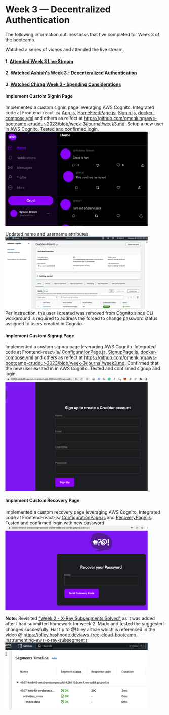 # Week 3 — Decentralized Authentication

The following information outlines tasks that I've completed for Week 3 of the bootcamp.

Watched a series of videos and attended the live stream.
#### 1. [Attended Week 3 Live Stream](#) 
#### 2. [Watched Ashish's Week 3 - Decenteralized Authentication](https://www.youtube.com/watch?v=tEJIeII66pY&list=PLBfufR7vyJJ7k25byhRXJldB5AiwgNnWv&index=39) 
#### 3. [Watched Chirag Week 3 - Spending Considerations](#) 

#### Implement Custom Signin Page
Implemented a custom signin page leveraging AWS Cognito. Integrated code at Frontend-react-js/ [App.js](https://github.com/kmb40/aws-bootcamp-cruddur-2023/blob/week-3/frontend-react-js/src/App.js), [HomeFeedPage.js](https://github.com/kmb40/aws-bootcamp-cruddur-2023/blob/week-3/frontend-react-js/src/pages/HomeFeedPage.js), [Signin.js](https://github.com/kmb40/aws-bootcamp-cruddur-2023/blob/week-3/frontend-react-js/src/pages/SigninPage.js), [docker-compose.yml](https://github.com/kmb40/aws-bootcamp-cruddur-2023/blob/week-3/docker-compose.yml) and others as relfect at https://github.com/omenking/aws-bootcamp-cruddur-2023/blob/week-3/journal/week3.md. Setup a new user in AWS Cognito. Tested and confirmed login.  
<img src="/assets/cruddur-signed-in.png" width="450">  

Updated name and username attributes.  
<img src="/assets/cruddur-user-pool-b.png" width="450">  
Per instruction, the user I created was removed from Cognito since CLI workaround is required to address the forced to change password status assigned to users created in Cognito.

#### Implement Custom Signup Page
Implemented a custom signup page leveraging AWS Cognito. Integrated code at Frontend-react-js/ [ConfigurationPage.js](https://github.com/kmb40/aws-bootcamp-cruddur-2023/blob/week-3/frontend-react-js/src/pages/ConfirmationPage.js), [SignupPage.js](https://github.com/kmb40/aws-bootcamp-cruddur-2023/blob/week-3/frontend-react-js/src/pages/SignupPage.js), [docker-compose.yml](https://github.com/kmb40/aws-bootcamp-cruddur-2023/blob/week-3/docker-compose.yml) and others as relfect at https://github.com/omenking/aws-bootcamp-cruddur-2023/blob/week-3/journal/week3.md. Confirmed that the new user exsited in in AWS Cognito. Tested and confirmed signup and login.  
<img src="/assets/signup-page.png" width="450">  

#### Implement Custom Recovery Page
Implemented a custom recovery page leveraging AWS Cognito. Integrated code at Frontend-react-js/ [ConfigurationPage.js](https://github.com/kmb40/aws-bootcamp-cruddur-2023/blob/week-3/frontend-react-js/src/pages/ConfirmationPage.js) and [RecoveryPage.js](https://github.com/kmb40/aws-bootcamp-cruddur-2023/blob/week-3/frontend-react-js/src/pages/RecoverPage.js). Tested and confirmed login with new password.  
<img src="/assets/recover-page.png" width="450">  

**Note:** Revisited ["Week 2 - X-Ray Subsegments Solved"](https://www.youtube.com/watch?v=4SGTW0Db5y0&list=PLBfufR7vyJJ7k25byhRXJldB5AiwgNnWv&index=38) as it was added after I had submitted homework for week 2. Made and tested the suggested changes succesfully. Hat tip to @Olley article which is referenced in the video @ https://olley.hashnode.dev/aws-free-cloud-bootcamp-instrumenting-aws-x-ray-subsegments  
<img src="/assets/xray-subsegment.png" width="450">  
